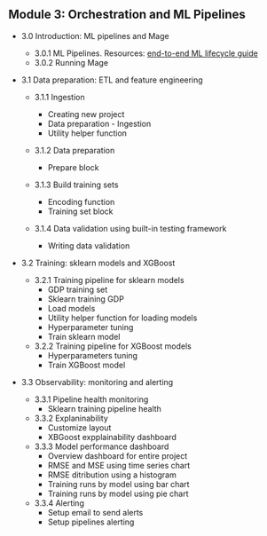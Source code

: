 ## Module 3: Orchestration and ML Pipelines
*  3.0 Introduction: ML pipelines and Mage
    * 3.0.1 ML Pipelines. Resources: [end-to-end ML lifecycle guide](https://mageai.notion.site/The-definitive-end-to-end-machine-learning-ML-lifecycle-guide-and-tutorial-for-data-engineers-ea24db5e562044c29d7227a67e70fd56)
    * 3.0.2 Running Mage

* 3.1 Data preparation: ETL and feature engineering
    * 3.1.1 Ingestion
        - Creating new project
        - Data preparation - Ingestion
        - Utility helper function
    * 3.1.2 Data preparation
        - Prepare block

    * 3.1.3 Build training sets
        - Encoding function
        - Training set block
    * 3.1.4 Data validation using built-in testing framework
        - Writing data validation

* 3.2 Training: sklearn models and XGBoost
    * 3.2.1 Training pipeline for sklearn models
        - GDP training set
        - Sklearn training GDP
        - Load models
        - Utility helper function for loading models
        - Hyperparameter tuning
        - Train sklearn model
    * 3.2.2 Training pipeline for XGBoost models
        - Hyperparameters tuning
        - Train XGBoost model

* 3.3 Observability: monitoring and alerting  
    * 3.3.1 Pipeline health monitoring  
        - Sklearn training pipeline health  
    * 3.3.2 Explaninability  
        - Customize layout  
        - XBGoost expplainability dashboard  
    * 3.3.3 Model performance dashboard  
        - Overview dashboard for entire project  
        - RMSE and MSE using time series chart  
        - RMSE ditribution using a histogram  
        - Training runs by model using bar chart  
        - Training runs by model using pie chart  
    * 3.3.4 Alerting  
        - Setup email to send alerts
        - Setup pipelines alerting

    